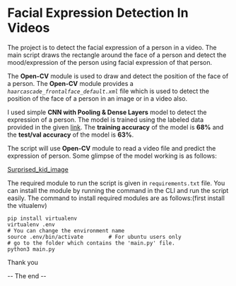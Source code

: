 # Facial Expression Detection In Videos

The project is to detect the facial expression of a person in a video. The main script draws the rectangle around the face of a person and detect the mood/expression of the person using facial expression of that person.

The **Open-CV** module is used to draw and detect the position of the face of a person. The **Open-CV** module provides a *`haarcascade_frontalface_default.xml`* file which is used to detect the position of the face of a person in an image or in a video also.

I used simple **CNN with Pooling & Dense Layers** model to detect the expression of a person. The model is trained using the labeled data provided in the given [link](https://www.kaggle.com/c/challenges-in-representation-learning-facial-expression-recognition-challenge/data). The **training accuracy** of the model is **68%** and the **test/val accuracy** of the model is **63%**.

The script will use **Open-CV** module to read a video file and predict the expression of person. Some glimpse of the model working is as follows:

[Surprised_kid_image](facial_expr.png)

The required module to run the script is given in `requirements.txt` file. You can install the module by running the command in the CLI and run the script easily. The command to install required modules are as follows:(first install the vitualenv)

```
pip install virtualenv
virtualenv .env
# You can change the environment name
source .env/bin/activate        # For ubuntu users only
# go to the folder which contains the 'main.py' file.
python3 main.py
```

Thank you

-- The end --
